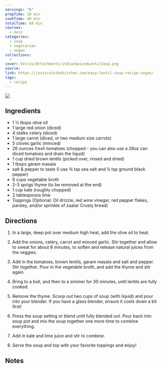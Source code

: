 ```yaml
---
servings: "6"
prepTime: 20 min
cookTime: 40 min
totalTime: 60 min
courses:
  - main
categories:
  - soup
  - vegetarian
  - vegan
collections:
  -
cover: Extras/Attachments/indianSpicedLentilSoup.png
source:
link: https://jessicainthekitchen.com/easy-lentil-soup-recipe-vegan/
tags:
  - recipe
---
```


![](Extras/Attachments/indianSpicedLentilSoup.png)


## Ingredients

- 1 ½ tbsps olive oil
- 1 large red onion (diced)
- 4 stalks celery (diced)
- 1 large carrot (diced, or two medium size carrots)
- 5 cloves garlic (minced)
- 26 ounces fresh tomatoes (chopped - you can also use a 28oz can diced tomatoes and drain the liquid)
- 1 cup dried brown lentils (picked over, rinsed and dried)
- 1 tbsps garam masala
- salt & pepper to taste (I use ¾ tsp sea salt and ¼ tsp ground black pepper)
- 6 cups vegetable broth
- 2-3 sprigs thyme (to be removed at the end)
- 1 cup kale (roughly chopped)
- 2 tablespoons lime
- Toppings (Optional: Oil drizzle, red wine vinegar, red pepper flakes, parsley, and/or sprinkle of zaatar Crusty bread)


## Directions

1. In a large, deep pot over medium high heat, add the olive oil to heat.

2. Add the onions, celery, carrot and minced garlic. Stir together and allow to sweat for about 8 minutes, to soften and release natural juices from the veggies.

3. Add in the tomatoes, brown lentils, garam masala and salt and pepper. Stir together. Pour in the vegetable broth, and add the thyme and stir again.

4. Bring to a boil, and then to a simmer for 30 minutes, until lentils are fully cooked.

5. Remove the thyme. Scoop out two cups of soup (with liquid) and pour into your blender. If you have a glass blender, ensure it cools down a bit first!

6. Press the soup setting or blend until fully blended out. Pour back into soup pot and mix the soup together one more time to combine everything.

7. Add in kale and lime juice and stir to combine.

8. Serve the soup and top with your favorite toppings and enjoy!


## Notes